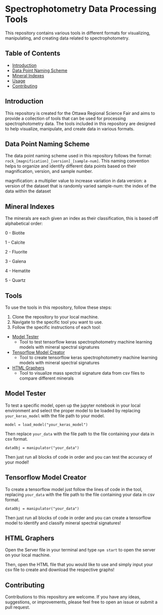 # Spectrophotometry Data Processing Tools

This repository contains various tools in different formats for visualizing, manipulating, and creating data related to spectrophotometry.

## Table of Contents

- [Introduction](#introduction)
- [Data Point Naming Scheme](#data-point-naming-scheme)
- [Mineral Indexes](#mineral-indexes)
- [Usage](#usage)
- [Contributing](#contributing)

## Introduction

This repository is created for the Ottawa Regional Science Fair and aims to provide a collection of tools that can be used for processing spectrophotometry data. The tools included in this repository are designed to help visualize, manipulate, and create data in various formats.

## Data Point Naming Scheme

The data point naming scheme used in this repository follows the format: `rock_[magnification]_[version]_[sample-num]`. This naming convention helps to organize and identify different data points based on their magnification, version, and sample number.

magnification: a multiplier value to increase variation in data
version: a version of the dataset that is randomly varied
sample-num: the index of the data within the dataset

## Mineral Indexes

The minerals are each given an index as their classification, this is based off alphabetical order:

0 - Biotite

1 - Calcite

2 - Fluorite

3 - Galena

4 - Hematite

5 - Quartz

## Tools

To use the tools in this repository, follow these steps:

1. Clone the repository to your local machine.
2. Navigate to the specific tool you want to use.
3. Follow the specific instructions of each tool:

- [Model Tester](#model-tester)
  - Tool to test tensorflow keras spectrophotometry machine learning models with mineral spectral signatures
- [Tensorflow Model Creator](#tensorflow-model-creator)
  - Tool to create tensorflow keras spectrophotometry machine learning models with mineral spectral signatures
- [HTML Graphers](#html-graphers)
  - Tool to visualize mass spectral signature data from csv files to compare different minerals

## Model Tester

To test a specific model, open up the jupyter notebook in your local environment and select the proper model to be loaded by replacing `your_keras_model` with the file path to your model.

```
model = load_model("your_keras_model")
```

Then replace `your_data` with the file path to the file containing your data in csv format.

```
dataObj = manipulator("your_data")
```

Then just run all blocks of code in order and you can test the accuracy of your model!

## Tensorflow Model Creator

To create a tensorflow model just follow the lines of code in the tool, replacing `your_data` with the file path to the file containing your data in csv format.

```
dataObj = manipulator("your_data")
```

Then just run all blocks of code in order and you can create a tensorflow model to identify and classify mineral spectral signatures!

## HTML Graphers

Open the Server file in your terminal and type `npm start` to open the server on your local machine.

Then, open the HTML file that you would like to use and simply input your csv file to create and download the respective graphs!

## Contributing

Contributions to this repository are welcome. If you have any ideas, suggestions, or improvements, please feel free to open an issue or submit a pull request.
